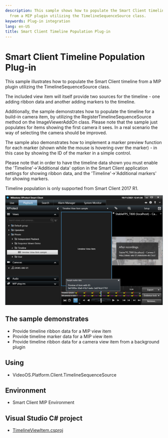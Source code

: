 ```yaml
---
description: This sample shows how to populate the Smart Client timeline
  from a MIP plugin utilizing the TimelineSequenceSource class.
keywords: Plug-in integration
lang: en-US
title: Smart Client Timeline Population Plug-in
---
```


# Smart Client Timeline Population Plug-in

This sample illustrates how to populate the Smart Client timeline from a MIP
plugin utilizing the TimelineSequenceSource class.

The included view item will itself provide two sources for the timeline - one adding ribbon data and another adding markers to the timeline.

Additionally, the sample demonstrates how to populate the timeline for a
build-in camera item, by utilizing the RegisterTimelineSequenceSource
method on the ImageViewerAddOn class. Please note that the sample just
populates for items showing the first camera it sees. In a real
scenario the way of selecting the camera should be improved.

The sample also demonstrates how to implement a marker
preview function for each marker (shown while the mouse is hovering over the
marker) - in this case by showing the ID of the marker in a simple
control.

Please note that in order to have the timeline data shown you must
enable the \'Timeline\'-\>\'Additional data\' option in the Smart Client
application settings for showing ribbon data, and the
\'Timeline\'-\>\'Additional markers\' for showing markers.

Timeline population is only supported from Smart Client
2017 R1.

![](timelineviewitem.png)

## The sample demonstrates

-   Provide timeline ribbon data for a MIP view item
-   Provide timeline marker data for a MIP view item
-   Provide timeline ribbon data for a camera view item from a
    background plugin

## Using

-   VideoOS.Platform.Client.TimelineSequenceSource

## Environment

-   Smart Client MIP Environment

## Visual Studio C\# project

-   [TimelineViewItem.csproj](javascript:openLink('..\\\\PluginSamples\\\\TimelineViewItem\\\\TimelineViewItem.csproj');)
